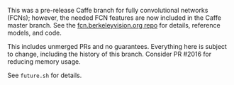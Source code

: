 This was a pre-release Caffe branch for fully convolutional networks (FCNs); however, the needed FCN features are now included in the Caffe master branch.
See the [fcn.berkeleyvision.org repo](https://github.com/shelhamer/fcn.berkeleyvision.org) for details, reference models, and code.

This includes unmerged PRs and no guarantees.
Everything here is subject to change, including the history of this branch.
Consider PR #2016 for reducing memory usage.

See `future.sh` for details.
